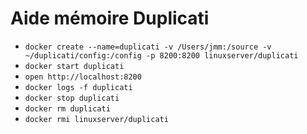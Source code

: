 # Aide mémoire Duplicati

- `docker create --name=duplicati -v /Users/jmm:/source -v ~/duplicati/config:/config -p 8200:8200 linuxserver/duplicati`
- `docker start duplicati`
- `open http://localhost:8200`
- `docker logs -f duplicati`
- `docker stop duplicati`
- `docker rm duplicati`
- `docker rmi linuxserver/duplicati`